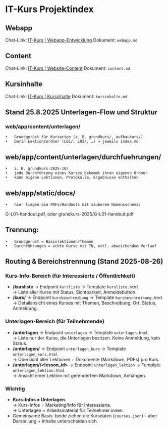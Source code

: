# IT-Kurs Projektindex

## Webapp
Chat-Link: [IT-Kurs | Webapp-Entwicklung](https://chat.openai.com/...)
Dokument: `webapp.md`

## Content
Chat-Link: [IT-Kurs | Website-Content](https://chat.openai.com/...)
Dokument: `content.md`

## Kursinhalte
Chat-Link: [IT-Kurs | Kursinhalte](https://chat.openai.com/...)
Dokument: `kursinhalte.md`


## Stand 25.8.2025 Unterlagen-Flow und Struktur 
### web/app/content/unterlagen/
	•	Grundgerüst für Kursarten (z. B. grundkurs/, aufbaukurs/)
	•	Darin Lektionsordner (L01/, L02/, …) → jeweils index.md
## web/app/content/unterlagen/durchfuehrungen/
	•	z. B. grundkurs-2025-10/
	•	jede Durchführung eines Kurses bekommt ihren eigenen Ordner
	•	kann eigene Lektionen, Protokolle, Ergebnisse enthalten
## web/app/static/docs/
	•	hier liegen die PDFs/Handouts mit sauberem Namensschema:
G-L01-handout.pdf, oder grundkurs-2025/G-L01-handout.pdf
## Trennung:
	•	Grundgerüst = Basislektionen/Themen
	•	Durchführungen = echte Kurse mit TN, evtl. abweichendem Verlauf


## Routing & Bereichstrennung (Stand 2025-08-26)

### Kurs-Info-Bereich (für Interessierte / Öffentlichkeit)
- **/kursliste** → Endpoint `kursliste` → Template `kursliste.html`  
  → Liste aller Kurse mit Status, Sichtbarkeit, Anmeldebutton.  
- **/kurs/<slug>** → Endpoint `kursbeschreibung` → Template `kursbeschreibung.html`  
  → Detailansicht eines Kurses mit Themen, Beschreibung, Ort, Status, Anmeldung.

### Unterlagen-Bereich (für Teilnehmende)
- **/unterlagen** → Endpoint `unterlagen` → Template `unterlagen.html`  
  → Liste nur der Kurse, die Unterlagen besitzen. Keine Anmeldung, kein Status.  
- **/unterlagen/<slug>** → Endpoint `unterlagen_kurs` → Template `unterlagen_kurs.html`  
  → Übersicht aller Lektionen + Dokumente (Markdown, PDFs) pro Kurs.  
- **/unterlagen/<slug>/<lesson_id>** → Endpoint `unterlagen_lektion` → Template `unterlagen_lektion.html`  
  → Ansicht einer Lektion mit gerendertem Markdown, Anhängen.

### Wichtig
- **Kurs-Infos ≠ Unterlagen.**  
  → Kurs-Infos = Marketing/Info für Interessierte.  
  → Unterlagen = Arbeitsmaterial für Teilnehmer:innen.  
- Gemeinsame Basis: beide ziehen die Kursdaten (`courses.json`) – aber Darstellung + Inhalte unterscheiden sich.